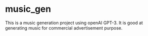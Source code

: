 # music_gen
This is a music generation project using openAI GPT-3. It is good at generating music for commercial advertisement purpose.
